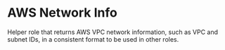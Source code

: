# AWS Network Info

Helper role that returns AWS VPC network information, such as VPC and subnet IDs, in a consistent format to be used in other roles.

<!--TOC-->
<!--ENDTOC-->

<!--ROLEVARS-->
<!--ENDROLEVARS-->
